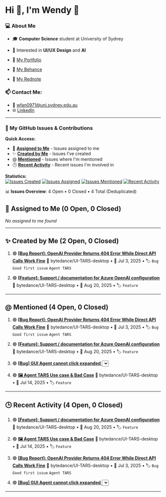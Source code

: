 # Hi 👋, I'm Wendy 🌊

### 💻 About Me
- 🎓 **Computer Science** student at University of Sydney
- 🎨 Interested in **UI/UX Design** and **AI**

- 🌟 [My Portfolio](https://wendyfff.framer.website/)
- 🔷 [My Behance](https://www.behance.net/wenyufan)
- 📕 [My Rednote](https://www.xiaohongshu.com/user/profile/6432ad8c000000000d01b1e5)

### 📫 Contact Me:
- 📧 [wfan0971@uni.sydney.edu.au](mailto:wfan0971@uni.sydney.edu.au)
- 🌐 [LinkedIn](https://linkedin.com/in/wenyu-fan)

---

### 🐛 My GitHub Issues & Contributions

**Quick Access:**
- 👤 [**Assigned to Me**](https://github.com/search?q=assignee%3AWendyfff0616+is%3Aissue) - Issues assigned to me
- ✨ [**Created by Me**](https://github.com/search?q=author%3AWendyfff0616+is%3Aissue) - Issues I've created
- @ [**Mentioned**](https://github.com/search?q=mentions%3AWendyfff0616+is%3Aissue) - Issues where I'm mentioned
- 🕒 [**Recent Activity**](https://github.com/search?q=involves%3AWendyfff0616+is%3Aissue) - Recent issues I'm involved in

**Statistics:**  
[![Issues Created](https://img.shields.io/badge/dynamic/json?color=blue&label=Created&query=%24.total_count&url=https%3A%2F%2Fapi.github.com%2Fsearch%2Fissues%3Fq%3Dauthor%3AWendyfff0616%2Bis%3Aissue)](https://github.com/search?q=author:Wendyfff0616+is:issue)
[![Issues Assigned](https://img.shields.io/badge/dynamic/json?color=green&label=Assigned&query=%24.total_count&url=https%3A%2F%2Fapi.github.com%2Fsearch%2Fissues%3Fq%3Dassignee%3AWendyfff0616%2Bis%3Aissue)](https://github.com/search?q=assignee:Wendyfff0616+is:issue)
[![Issues Mentioned](https://img.shields.io/badge/dynamic/json?color=orange&label=Mentioned&query=%24.total_count&url=https%3A%2F%2Fapi.github.com%2Fsearch%2Fissues%3Fq%3Dmentions%3AWendyfff0616%2Bis%3Aissue)](https://github.com/search?q=mentions:Wendyfff0616+is:issue)
[![Recent Activity](https://img.shields.io/badge/dynamic/json?color=purple&label=Involved&query=%24.total_count&url=https%3A%2F%2Fapi.github.com%2Fsearch%2Fissues%3Fq%3Dinvolves%3AWendyfff0616%2Bis%3Aissue)](https://github.com/search?q=involves:Wendyfff0616+is:issue)

<!-- ISSUES-LIST:START -->
📊 **Issues Overview**: 4 Open • 0 Closed • 4 Total (Deduplicated)

## 👤 Assigned to Me (0 Open, 0 Closed)

*No assigned to me found*

---

## ✨ Created by Me (2 Open, 0 Closed)

1. 🟢 **[[Bug Report]: OpenAI Provider Returns 404 Error While Direct API Calls Work Fine](https://github.com/bytedance/UI-TARS-desktop/issues/858)**
   📂 bytedance/UI-TARS-desktop • 📅 Jul 3, 2025 • 🏷️ `Bug` `Good first issue` `Agent TARS`

2. 🟢 **[[Feature]: Support / documentation for Azure OpenAI configuration](https://github.com/bytedance/UI-TARS-desktop/issues/856)**
   📂 bytedance/UI-TARS-desktop • 📅 Aug 20, 2025 • 🏷️ `Feature`

---

## @ Mentioned (4 Open, 0 Closed)

1. 🟢 **[[Bug Report]: OpenAI Provider Returns 404 Error While Direct API Calls Work Fine](https://github.com/bytedance/UI-TARS-desktop/issues/858)**
   📂 bytedance/UI-TARS-desktop • 📅 Jul 3, 2025 • 🏷️ `Bug` `Good first issue` `Agent TARS`

2. 🟢 **[[Feature]: Support / documentation for Azure OpenAI configuration](https://github.com/bytedance/UI-TARS-desktop/issues/856)**
   📂 bytedance/UI-TARS-desktop • 📅 Aug 20, 2025 • 🏷️ `Feature`

3. 🟢 **[[Bug] GUI Agent cannot click expanded <select>](https://github.com/bytedance/UI-TARS-desktop/issues/855)**
   📂 bytedance/UI-TARS-desktop • 📅 Jul 1, 2025 • 🏷️ `Bug` `Agent TARS` `Agent TARS - Agent`

4. 🟢 **[🖼️ Agent TARS Use case & Bad Case](https://github.com/bytedance/UI-TARS-desktop/issues/842)**
   📂 bytedance/UI-TARS-desktop • 📅 Jul 14, 2025 • 🏷️ `Feature`

---

## 🕒 Recent Activity (4 Open, 0 Closed)

1. 🟢 **[[Feature]: Support / documentation for Azure OpenAI configuration](https://github.com/bytedance/UI-TARS-desktop/issues/856)**
   📂 bytedance/UI-TARS-desktop • 📅 Aug 20, 2025 • 🏷️ `Feature`

2. 🟢 **[🖼️ Agent TARS Use case & Bad Case](https://github.com/bytedance/UI-TARS-desktop/issues/842)**
   📂 bytedance/UI-TARS-desktop • 📅 Jul 14, 2025 • 🏷️ `Feature`

3. 🟢 **[[Bug Report]: OpenAI Provider Returns 404 Error While Direct API Calls Work Fine](https://github.com/bytedance/UI-TARS-desktop/issues/858)**
   📂 bytedance/UI-TARS-desktop • 📅 Jul 3, 2025 • 🏷️ `Bug` `Good first issue` `Agent TARS`

4. 🟢 **[[Bug] GUI Agent cannot click expanded <select>](https://github.com/bytedance/UI-TARS-desktop/issues/855)**
   📂 bytedance/UI-TARS-desktop • 📅 Jul 1, 2025 • 🏷️ `Bug` `Agent TARS` `Agent TARS - Agent`

---


<!-- ISSUES-LIST:END -->

